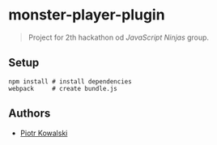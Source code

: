 # monster-player-plugin

> Project for 2th hackathon od *JavaScript Ninjas* group.

## Setup

```
npm install # install dependencies
webpack     # create bundle.js
```

## Authors

 - [Piotr Kowalski](http://piecioshka.pl/)

